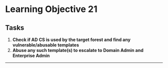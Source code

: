 # Learning Objective 21

## Tasks

1. **Check if AD CS is used by the target forest and find any vulnerable/abusable templates**
2. **Abuse any such template(s) to escalate to Domain Admin and Enterprise Admin**

---
